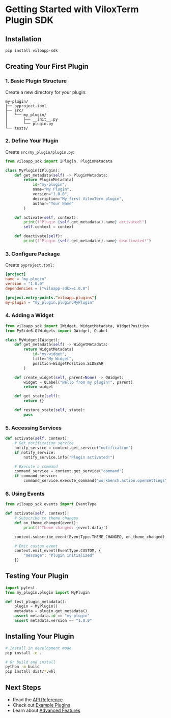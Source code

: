 # Getting Started with ViloxTerm Plugin SDK

## Installation

```bash
pip install viloapp-sdk
```

## Creating Your First Plugin

### 1. Basic Plugin Structure

Create a new directory for your plugin:

```
my-plugin/
├── pyproject.toml
├── src/
│   └── my_plugin/
│       ├── __init__.py
│       └── plugin.py
└── tests/
```

### 2. Define Your Plugin

Create `src/my_plugin/plugin.py`:

```python
from viloapp_sdk import IPlugin, PluginMetadata

class MyPlugin(IPlugin):
    def get_metadata(self) -> PluginMetadata:
        return PluginMetadata(
            id="my-plugin",
            name="My Plugin",
            version="1.0.0",
            description="My first ViloxTerm plugin",
            author="Your Name"
        )

    def activate(self, context):
        print(f"Plugin {self.get_metadata().name} activated!")
        self.context = context

    def deactivate(self):
        print(f"Plugin {self.get_metadata().name} deactivated!")
```

### 3. Configure Package

Create `pyproject.toml`:

```toml
[project]
name = "my-plugin"
version = "1.0.0"
dependencies = ["viloapp-sdk>=1.0.0"]

[project.entry-points."viloapp.plugins"]
my-plugin = "my_plugin.plugin:MyPlugin"
```

### 4. Adding a Widget

```python
from viloapp_sdk import IWidget, WidgetMetadata, WidgetPosition
from PySide6.QtWidgets import QWidget, QLabel

class MyWidget(IWidget):
    def get_metadata(self) -> WidgetMetadata:
        return WidgetMetadata(
            id="my-widget",
            title="My Widget",
            position=WidgetPosition.SIDEBAR
        )

    def create_widget(self, parent=None) -> QWidget:
        widget = QLabel("Hello from my plugin!", parent)
        return widget

    def get_state(self):
        return {}

    def restore_state(self, state):
        pass
```

### 5. Accessing Services

```python
def activate(self, context):
    # Get notification service
    notify_service = context.get_service("notification")
    if notify_service:
        notify_service.info("Plugin activated!")

    # Execute a command
    command_service = context.get_service("command")
    if command_service:
        command_service.execute_command("workbench.action.openSettings")
```

### 6. Using Events

```python
from viloapp_sdk.events import EventType

def activate(self, context):
    # Subscribe to theme changes
    def on_theme_changed(event):
        print(f"Theme changed: {event.data}")

    context.subscribe_event(EventType.THEME_CHANGED, on_theme_changed)

    # Emit custom event
    context.emit_event(EventType.CUSTOM, {
        "message": "Plugin initialized"
    })
```

## Testing Your Plugin

```python
import pytest
from my_plugin.plugin import MyPlugin

def test_plugin_metadata():
    plugin = MyPlugin()
    metadata = plugin.get_metadata()
    assert metadata.id == "my-plugin"
    assert metadata.version == "1.0.0"
```

## Installing Your Plugin

```bash
# Install in development mode
pip install -e .

# Or build and install
python -m build
pip install dist/*.whl
```

## Next Steps

- Read the [API Reference](api_reference.md)
- Check out [Example Plugins](examples/)
- Learn about [Advanced Features](advanced.md)